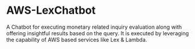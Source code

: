 # AWS-LexChatbot
A Chatbot for executing monetary related inquiry evaluation along with offering insightful results based on the query. It is executed by leveraging the capability of AWS based services like Lex &amp; Lambda. 
